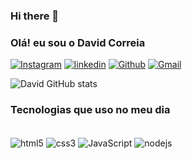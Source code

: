 ### Hi there 👋


### Olá! eu sou o David Correia
[![Instagram](	https://img.shields.io/badge/Instagram-E4405F?style=for-the-badge&logo=instagram&logoColor=white)](https://www.instagram.com/davidale002/)
[![linkedin](https://img.shields.io/badge/LinkedIn-0077B5?style=for-the-badge&logo=linkedin&logoColor=white)](https://www.linkedin.com/in/davidcorreia96/)
[![Github](https://img.shields.io/badge/GitHub-100000?style=for-the-badge&logo=github&logoColor=white)](https://github.com/davidcorreia1996)
[![Gmail](https://img.shields.io/badge/Gmail-D14836?style=for-the-badge&logo=gmail&logoColor=white)](daviidallexandre4@gmal.com.br)

![David GitHub stats](https://github-readme-stats.vercel.app/api?username=davidcorreia1996&show_icons=true&theme=dracula)

### Tecnologias que uso no meu dia 
 <div style="display:inline_block"><br/>
 <img align="center" alt="html5" src="https://img.shields.io/badge/HTML5-E34F26?style=for-the-badge&logo=html5&logoColor=white" />
 <img align="center" alt="css3" src="https://img.shields.io/badge/CSS3-1572B6?style=for-the-badge&logo=css3&logoColor=white" />
 <img align="center" alt="JavaScript" src="https://img.shields.io/badge/JavaScript-F7DF1E?style=for-the-badge&logo=javascript&logoColor=black" />
 <img align="center" alt="nodejs" src="https://img.shields.io/badge/Node.js-43853D?style=for-the-badge&logo=node.js&logoColor=white"/>
 </div>

